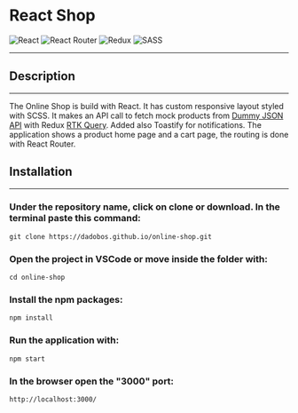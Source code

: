 # React Shop

![React](https://img.shields.io/badge/react-%2320232a.svg?style=for-the-badge&logo=react&logoColor=%2361DAFB)
![React Router](https://img.shields.io/badge/React_Router-CA4245?style=for-the-badge&logo=react-router&logoColor=white)
![Redux](https://img.shields.io/badge/redux-%23593d88.svg?style=for-the-badge&logo=redux&logoColor=white)
![SASS](https://img.shields.io/badge/SASS-hotpink.svg?style=for-the-badge&logo=SASS&logoColor=white)

---
## Description
---
The Online Shop is build with React. It has custom responsive layout styled with SCSS. It makes an API call to fetch mock products from [Dummy JSON API](https://dummyjson.com/products) with Redux [RTK Query](https://redux-toolkit.js.org/rtk-query/overview). Added also Toastify for notifications. 
The application shows a product home page and a cart page, the routing is done with React Router. 



## Installation 
---
### Under the repository name, click on clone or download. In the terminal paste this command:

```git clone https://dadobos.github.io/online-shop.git```

### Open the project in VSCode or move inside the folder with:

```cd online-shop```

### Install the npm packages: 

```npm install```

### Run the application with: 

```npm start```

### In the browser open the "3000" port: 

```http://localhost:3000/```
